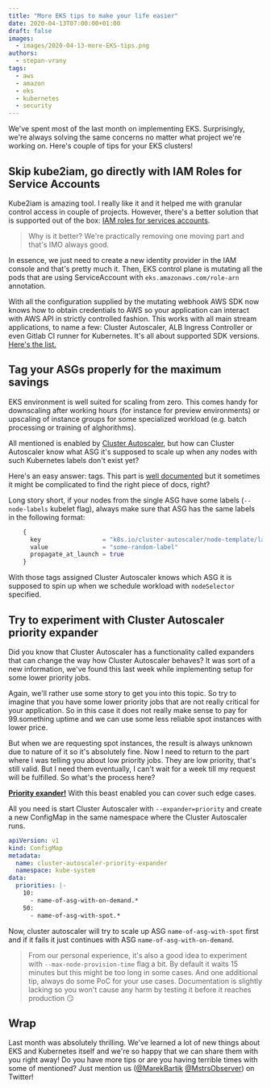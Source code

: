 ```yaml
---
title: "More EKS tips to make your life easier"
date: 2020-04-13T07:00:00+01:00
draft: false
images:
  - images/2020-04-13-more-EKS-tips.png
authors:
  - stepan-vrany
tags:
  - aws
  - amazon
  - eks
  - kubernetes
  - security
---
```


We've spent most of the last month on implementing EKS. Surprisingly, we're always solving the same
concerns no matter what project we're working on. Here's couple of tips for your EKS clusters!

## Skip kube2iam, go directly with  IAM Roles for Service Accounts

Kube2iam is amazing tool. I really like it and it helped me with granular control
access in couple of projects. However, there's a better solution that is
supported out of the box: [IAM roles for services accounts](https://docs.aws.amazon.com/eks/latest/userguide/enable-iam-roles-for-service-accounts.html).

> Why is it better? We're practically removing one moving part and that's IMO always good.

In essence, we just need to create a new identity provider in the IAM console and that's pretty much it. 
Then, EKS control plane is mutating all the pods that are using ServiceAccount with 
`eks.amazonaws.com/role-arn` annotation.

With all the configuration supplied by the mutating webhook AWS SDK now knows how to
obtain credentials to AWS so your application can interact with AWS API in strictly
controlled fashion. This works with all main stream applications, 
to name a few: Cluster Autoscaler, ALB Ingress Controller or even Gitlab CI runner for Kubernetes.
It's all about supported SDK versions. [Here's the list.](https://docs.aws.amazon.com/eks/latest/userguide/iam-roles-for-service-accounts-minimum-sdk.html)

## Tag your ASGs properly for the maximum savings

EKS environment is well suited for scaling from zero. This comes handy for downscaling
after working hours (for instance for preview environments) or upscaling of instance
groups for some specialized workload (e.g. batch processing or training of alghorithms).

All mentioned is enabled by
[Cluster Autoscaler](https://github.com/kubernetes/autoscaler/tree/master/cluster-autoscaler),
but how can Cluster Autoscaler know what ASG it's supposed to scale up when any
nodes with such Kubernetes labels don't exist yet?

Here's an easy answer: tags. This part is [well documented](https://github.com/kubernetes/autoscaler/blob/master/cluster-autoscaler/FAQ.md#how-can-i-scale-a-node-group-to-0) but it sometimes it might
be complicated to find the right piece of docs, right?

Long story short, if your nodes from the single ASG have some labels (`--node-labels` kubelet flag),
always make sure that ASG has the same labels in the following format:

```terraform
    {
      key                 = "k8s.io/cluster-autoscaler/node-template/label/role"
      value               = "some-random-label"
      propagate_at_launch = true
    }
```

With those tags assigned Cluster Autoscaler knows which ASG it is supposed to spin up when we
schedule workload with `nodeSelector` specified.

## Try to experiment with Cluster Autoscaler priority expander

Did you know that Cluster Autoscaler has a functionality called expanders that can
change the way how Cluster Autoscaler behaves? It was sort of a new information,
we've found this last week while implementing setup for some lower priority jobs.

Again, we'll rather use some story to get you into this topic. So try to imagine
that you have some lower priority jobs that are not really critical for your application.
So in this case it does not really make sense to pay for 99.something uptime and we can
use some less reliable spot instances with lower price.

But when we are requesting spot instances, the result is always unknown due to nature of it
so it's absolutely fine. Now I need to return to the part where I was telling you about
low priority jobs. They are low priority, that's still valid. But I need them eventually,
I can't wait for a week till my request will be fulfilled. So what's the process here?

**[Priority exander!](https://github.com/kubernetes/autoscaler/tree/master/cluster-autoscaler/expander/priority)** With this beast enabled you can cover such edge cases. 

All you need is start Cluster Autoscaler with `--expander=priority` and create a new ConfigMap
in the same namespace where the Cluster Autoscaler runs.

```yaml
apiVersion: v1
kind: ConfigMap
metadata:
  name: cluster-autoscaler-priority-expander
  namespace: kube-system
data:
  priorities: |-
    10: 
      - name-of-asg-with-on-demand.*
    50: 
      - name-of-asg-with-spot.*
```

Now, cluster autoscaler will try to scale up ASG `name-of-asg-with-spot` first
and if it fails it just continues with ASG `name-of-asg-with-on-demand`.

> From our personal experience, it's also a good idea to experiment with `--max-node-provision-time`
> flag a bit. By default it waits 15 minutes but this might be too long in some cases.
> And one additional tip, always do some PoC for your use cases. Documentation is
> slightly lacking so you won't cause any harm by testing it before it reaches production 😏

## Wrap
Last month was absolutely thrilling. We've learned a lot of new things about EKS and Kubernetes
itself and we're so happy that we can share them with you right away!
Do you have more tips or are you having terrible times with some of mentioned? Just mention us
([@MarekBartik](https://twitter.com/MarekBartik) [@MstrsObserver](https://twitter.com/MstrsObserver))
on Twitter!